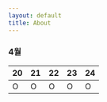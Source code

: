 ```yaml
---
layout: default
title: About
---
```


<div class="post">


### 4월
| 20  | 21   |22   |23	 |24 |
|:---|:--- |:---|:---|:---|
| O | O |	O	| O |	O |
</div>
